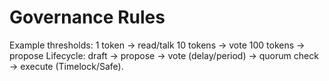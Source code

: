 # Governance Rules
Example thresholds:
1 token  → read/talk
10 tokens → vote
100 tokens → propose
Lifecycle: draft → propose → vote (delay/period) → quorum check → execute (Timelock/Safe).
